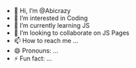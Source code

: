 - 👋 Hi, I’m @Abicrazy
- 👀 I’m interested in Coding
- 🌱 I’m currently learning JS
- 💞️ I’m looking to collaborate on JS Pages
- 📫 How to reach me ...
- 😄 Pronouns: ...
- ⚡ Fun fact: ...

<!---
Abicrazy/Abicrazy is a ✨ special ✨ repository because its `README.md` (this file) appears on your GitHub profile.
You can click the Preview link to take a look at your changes.
--->
